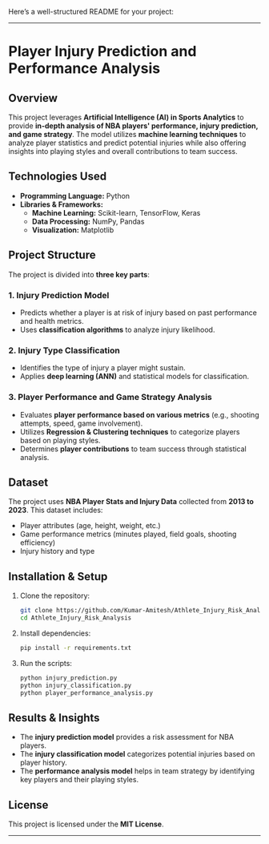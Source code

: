 Here’s a well-structured README for your project:  

---

# **Player Injury Prediction and Performance Analysis**  

## **Overview**  
This project leverages **Artificial Intelligence (AI) in Sports Analytics** to provide **in-depth analysis of NBA players' performance, injury prediction, and game strategy**. The model utilizes **machine learning techniques** to analyze player statistics and predict potential injuries while also offering insights into playing styles and overall contributions to team success.

## **Technologies Used**  
- **Programming Language:** Python  
- **Libraries & Frameworks:**  
  - **Machine Learning:** Scikit-learn, TensorFlow, Keras  
  - **Data Processing:** NumPy, Pandas  
  - **Visualization:** Matplotlib  

## **Project Structure**  
The project is divided into **three key parts**:  

### **1. Injury Prediction Model**  
- Predicts whether a player is at risk of injury based on past performance and health metrics.  
- Uses **classification algorithms** to analyze injury likelihood.  

### **2. Injury Type Classification**  
- Identifies the type of injury a player might sustain.  
- Applies **deep learning (ANN)** and statistical models for classification.  

### **3. Player Performance and Game Strategy Analysis**  
- Evaluates **player performance based on various metrics** (e.g., shooting attempts, speed, game involvement).  
- Utilizes **Regression & Clustering techniques** to categorize players based on playing styles.  
- Determines **player contributions** to team success through statistical analysis.  

## **Dataset**  
The project uses **NBA Player Stats and Injury Data** collected from **2013 to 2023**. This dataset includes:  
- Player attributes (age, height, weight, etc.)  
- Game performance metrics (minutes played, field goals, shooting efficiency)  
- Injury history and type  

## **Installation & Setup**  
1. Clone the repository:  
   ```bash
   git clone https://github.com/Kumar-Amitesh/Athlete_Injury_Risk_Analysis.git
   cd Athlete_Injury_Risk_Analysis
   ```  
2. Install dependencies:  
   ```bash
   pip install -r requirements.txt
   ```  
3. Run the scripts:  
   ```bash
   python injury_prediction.py
   python injury_classification.py
   python player_performance_analysis.py
   ```  

## **Results & Insights**  
- The **injury prediction model** provides a risk assessment for NBA players.  
- The **injury classification model** categorizes potential injuries based on player history.  
- The **performance analysis model** helps in team strategy by identifying key players and their playing styles.  


## **License**  
This project is licensed under the **MIT License**.  

---

